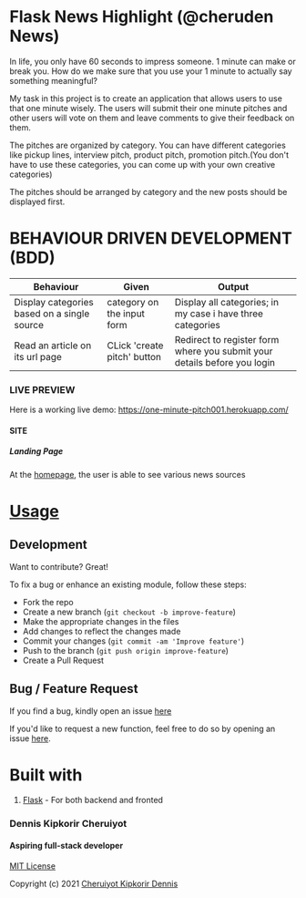 # Flask News Highlight (@cheruden News)
In life, you only have 60 seconds to impress someone. 1 minute can make or break you. How do we make sure that you use your 1 minute to actually say something meaningful?

My task in this project is to create an application that allows users to use that one minute wisely. The users will submit their one minute pitches and other users will vote on them and leave comments to give their feedback on them.

The pitches are organized by category. You can have different categories like pickup lines, interview pitch, product pitch, promotion pitch.(You don't have to use these categories, you can come up with your own creative categories) 

The pitches should be arranged by category and the new posts should be displayed first.   

# BEHAVIOUR DRIVEN DEVELOPMENT (BDD)
Behaviour                                 | Given                     | Output                                  |
------------------------------------------|---------------------------|-----------------------------------------|
Display categories based on a single source | category on the input form         | Display all categories; in my case i have three categories            |
Read an article on its url page           | CLick 'create pitch' button  | Redirect to register form where you submit your details before you login | you will then be redirected to a page where you can add your pitch, upvote,downvote and even leave out a comment.

### LIVE PREVIEW
Here is a working live demo: https://one-minute-pitch001.herokuapp.com/

#### SITE

##### Landing Page
At the [homepage](https://one-minute-pitch001.herokuapp.com/), the user is able to see various news sources






# [Usage](https://one-minute-pitch001.herokuapp.com/)

## Development
Want to contribute? Great!

To fix a bug or enhance an existing module, follow these steps:

- Fork the repo
- Create a new branch (`git checkout -b improve-feature`)
- Make the appropriate changes in the files
- Add changes to reflect the changes made
- Commit your changes (`git commit -am 'Improve feature'`)
- Push to the branch (`git push origin improve-feature`)
- Create a Pull Request

## Bug / Feature Request
If you find a bug, kindly open an issue [here](https://github.com/cheruden/one-minute-pitch/issues/new)

If you'd like to request a new function, feel free to do so by opening an issue [here](https://github.com/cheruden/one-minute-pitch/issues/new).

# Built with
1. [Flask](http://flask.pocoo.org/) - For both backend and fronted

### Dennis Kipkorir Cheruiyot 
####    Aspiring full-stack developer

[MIT License](LICENSE)

Copyright (c) 2021 [Cheruiyot Kipkorir Dennis](https://github.com/cheruden)

